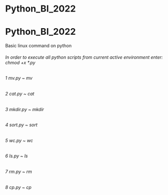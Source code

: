 # Python_BI_2022

# Python_BI_2022
Basic linux command on python
###### In order to execute all python scripts from  current active environment enter: chmod +x *.py
###### 1 mv.py ~ mv
###### 2 cat.py ~ cat 
###### 3 mkdir.py ~ mkdir
###### 4 sort.py  ~ sort
###### 5 wc.py ~ wc
###### 6 ls.py ~ ls
###### 7 rm.py  ~ rm
###### 8 cp.py  ~ cp
